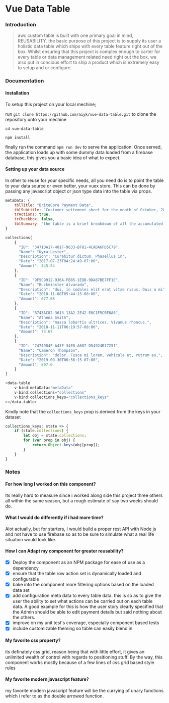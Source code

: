 # Vue Data Table

### Introduction
> awc custom table is built with one primary goal in mind, REUSABILITY. the basic purpose of this project is to supply its user a holistic data table which ships with every table feature right out of the box.
Whilst ensuring that this project is complex enough to carter for every table or data management related need right out the box, we also put in concious effort to ship a product which is extremely easy to setup and or configure.

### Documentation

#### Installation
To setup this project on your local mechine;

run `git clone https://github.com/aiyk/vue-data-table.git` to clone the repository unto your mechine

`cd vue-data-table`

`npm install`

finally run the command `npm run dev` to serve the application. Once served, the application loads up with some dummy data loaded from a firebase database, this gives you a basic idea of what to expect.

#### Setting up your data source
In other to reuse for your specific needs, all you need do is to point the table to your data source or even better, your vuex store. This can be done by passing any javascript object or json type data into the table via props.

```javascript
metaData: {
    tblTitle: "BriteCore Payment Data",
    tblSubtitle: "Customer settement sheet for the month of October, 2018.",
    trActions: true,
    trCheckbox: false,
    tblSummary: "the table is a brief breakdown of all the accumulated wealth of britecore's clientale"
}
```

```javascript
collections[
    {
      "ID": "3471DA17-401F-9633-BF81-4CADA6FD5C79",
      "Name": "Kyra Lester",
      "Description": "Curabitur dictum. Phasellus in",
      "Date": "2017-07-23T04:24:49-07:00",
      "Amount": 345.54
    },
    {
      "ID": "9F5C9912-936A-FB85-1EDB-9DA87BE7FF1E",
      "Name": "Buckminster Alvarado",
      "Description": "dui, in sodales elit erat vitae risus. Duis a mi",
      "Date": "2018-11-08T05:44:15-08:00",
      "Amount": 677.08
    },
    {
      "ID": "B743AC82-3613-13A2-2E42-E0C1F5CBF8A6",
      "Name": "Athena Smith",
      "Description": "massa lobortis ultrices. Vivamus rhoncus.",
      "Date": "2018-11-11T06:19:57-08:00",
      "Amount": 73.67
    },
    {
      "ID": "74749D4F-A43F-34E8-A687-D54924B17251",
      "Name": "Cameron Thompson",
      "Description": "dolor. Fusce mi lorem, vehicula et, rutrum eu,",
      "Date": "2019-09-30T06:56:15-07:00",
      "Amount": 807.6
    }
]
```

```javascript
<data-table
    v-bind:metaData="metaData"
    v-bind:collections="collections"
    v-bind:collections_keys="collections_keys"
></data-table>
```

Kindly note that the `collections_keys` prop is derived from the keys in your dataset

```javascript
collections_keys: state => {
    if (state.collections) {
        let obj = state.collections;
        for (var prop in obj) {
            return Object.keys(obj[prop]);
        }
    }
}
```

### Notes

#### For how long I worked on this component?
Its really hard to measure since i worked along side this project three others all within the same season, but a rough estimate of say two weeks should do.

#### What I would do differently if i had more time?
Alot actually, but for starters, I would build a proper rest API with Node js and not have to use firebase so as to be sure to simulate what a real life situation would look like.

#### How I can Adapt my component for greater reusability?
* [x] Deploy the component as an NPM package for ease of use as a dependency
* [x] ensure that the table row action set is dynamically loaded and configurable
* [x] bake into the component more filtering options based on the loaded data set
* [x] add configuration meta data to every table data. this is so as to give the user the ability to set what actions can be carried out on each table data. A good example for this is how the user story clearly specified that the Admin should be able to edit payment details but said nothing about the others.
* [x] improve on my unit test's coverage, especially component based tests
* [x] include customizable theming so table can easily blend in

#### My favorite css property?
its definately css grid, reason being that with little effort, it gives an unlimited wealth of control with regards to positioning stuff. By the way, this component works mostly because of a few lines of css grid based style rules

#### My favorite modern javascript feature?
my favorite modern javascript feature will be the currying of unary functions which i refer to as the double arrowed function. 
